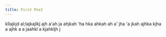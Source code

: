 ```yaml
---
title: First Post
---
```


kllajkjd al;lajkajlkj ajh a'ah ja ahjkah 'ha hka
ahkah ah a' jha 'a jkah
ajhka kjha a
ajhk a
a jaahkl a kjahkljh j
